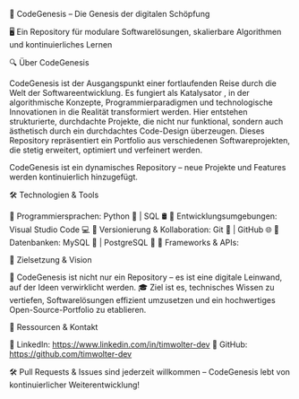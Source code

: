 📜 CodeGenesis – Die Genesis der digitalen Schöpfung

🖥️ Ein Repository für modulare Softwarelösungen, skalierbare Algorithmen und kontinuierliches Lernen

🔍 Über CodeGenesis

CodeGenesis ist der Ausgangspunkt einer fortlaufenden Reise durch die Welt der Softwareentwicklung. Es fungiert als Katalysator , in der algorithmische Konzepte, Programmierparadigmen und technologische Innovationen in die Realität transformiert werden.
Hier entstehen strukturierte, durchdachte Projekte, die nicht nur funktional, sondern auch ästhetisch durch ein durchdachtes Code-Design überzeugen.
Dieses Repository repräsentiert ein Portfolio aus verschiedenen Softwareprojekten, die stetig erweitert, optimiert und verfeinert werden.

CodeGenesis ist ein dynamisches Repository – neue Projekte und Features werden kontinuierlich hinzugefügt.

🛠 Technologien & Tools

📌 Programmiersprachen: Python 🐍 | SQL 🛢️ 
📌 Entwicklungsumgebungen: Visual Studio Code 💻 
📌 Versionierung & Kollaboration: Git 🔄  | GitHub 🌐
📌 Datenbanken: MySQL 🐬 | PostgreSQL 🐘 
📌 Frameworks & APIs:

🎯 Zielsetzung & Vision

🧠 CodeGenesis ist nicht nur ein Repository – es ist eine digitale Leinwand, auf der Ideen verwirklicht werden.
🎓 Ziel ist es, technisches Wissen zu vertiefen, Softwarelösungen effizient umzusetzen und ein hochwertiges Open-Source-Portfolio zu etablieren.

🔗 Ressourcen & Kontakt

💼 LinkedIn: https://www.linkedin.com/in/timwolter-dev
📂 GitHub: https://github.com/timwolter-dev

🛠 Pull Requests & Issues sind jederzeit willkommen – CodeGenesis lebt von kontinuierlicher Weiterentwicklung!
